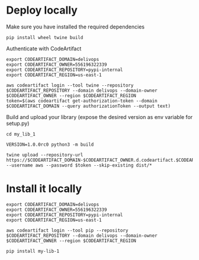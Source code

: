 # Deploy locally

Make sure you have installed the required dependencies
```
pip install wheel twine build
```

Authenticate with CodeArtifact
```
export CODEARTIFACT_DOMAIN=delivops
export CODEARTIFACT_OWNER=556196322339
export CODEARTIFACT_REPOSITORY=pypi-internal
export CODEARTIFACT_REGION=us-east-1

aws codeartifact login --tool twine --repository $CODEARTIFACT_REPOSITORY --domain delivops --domain-owner $CODEARTIFACT_OWNER --region $CODEARTIFACT_REGION
token=$(aws codeartifact get-authorization-token --domain $CODEARTIFACT_DOMAIN --query authorizationToken --output text)
```

Build and upload your library (expose the desired version as env variable for setup.py)
```
cd my_lib_1

VERSION=1.0.0rc0 python3 -m build

twine upload --repository-url https://$CODEARTIFACT_DOMAIN-$CODEARTIFACT_OWNER.d.codeartifact.$CODEARTIFACT_REGION.amazonaws.com/pypi/$CODEARTIFACT_REPOSITORY/ --username aws --password $token --skip-existing dist/*
```

# Install it locally

```
export CODEARTIFACT_DOMAIN=delivops
export CODEARTIFACT_OWNER=556196322339
export CODEARTIFACT_REPOSITORY=pypi-internal
export CODEARTIFACT_REGION=us-east-1

aws codeartifact login --tool pip --repository $CODEARTIFACT_REPOSITORY --domain delivops --domain-owner $CODEARTIFACT_OWNER --region $CODEARTIFACT_REGION

pip install my-lib-1
```
